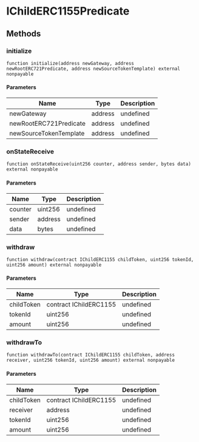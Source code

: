 # IChildERC1155Predicate









## Methods

### initialize

```solidity
function initialize(address newGateway, address newRootERC721Predicate, address newSourceTokenTemplate) external nonpayable
```





#### Parameters

| Name | Type | Description |
|---|---|---|
| newGateway | address | undefined |
| newRootERC721Predicate | address | undefined |
| newSourceTokenTemplate | address | undefined |

### onStateReceive

```solidity
function onStateReceive(uint256 counter, address sender, bytes data) external nonpayable
```





#### Parameters

| Name | Type | Description |
|---|---|---|
| counter | uint256 | undefined |
| sender | address | undefined |
| data | bytes | undefined |

### withdraw

```solidity
function withdraw(contract IChildERC1155 childToken, uint256 tokenId, uint256 amount) external nonpayable
```





#### Parameters

| Name | Type | Description |
|---|---|---|
| childToken | contract IChildERC1155 | undefined |
| tokenId | uint256 | undefined |
| amount | uint256 | undefined |

### withdrawTo

```solidity
function withdrawTo(contract IChildERC1155 childToken, address receiver, uint256 tokenId, uint256 amount) external nonpayable
```





#### Parameters

| Name | Type | Description |
|---|---|---|
| childToken | contract IChildERC1155 | undefined |
| receiver | address | undefined |
| tokenId | uint256 | undefined |
| amount | uint256 | undefined |




